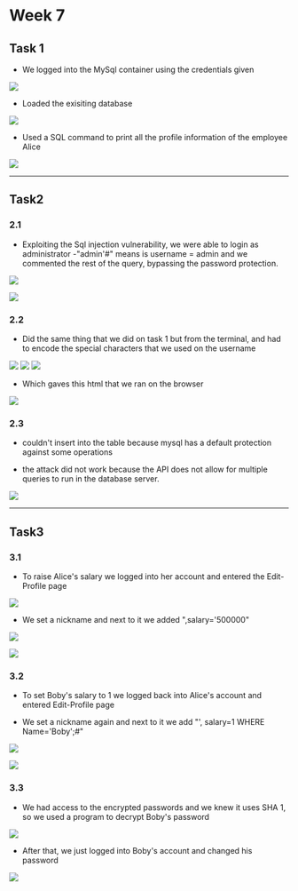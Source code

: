 # **Week 7** 

## **Task 1**

- We logged into the MySql container using the credentials given

![](docs/task1.png)

- Loaded the exisiting database

![](docs/task1_1.png)

- Used a SQL command to print all the profile information of the employee Alice

![](docs/task1_3.png)

---

## **Task2**

### **2.1**

- Exploiting the Sql injection vulnerability, we were able to login as administrator
-"admin'#" means is username = admin and we commented the rest of the query, bypassing the password protection.

![](docs/task2.1.png)

![](docs/task2.1_2.png)

### **2.2**

- Did the same thing that we did on task 1 but from the terminal, and had to encode the special characters that we used on the username

![](docs/urlecoding.png)
![](docs/task2.2.png)
![](docs/task2.2_2)

- Which gaves this html that we ran on the browser

![](docs/task2.3_3.png)


### **2.3**

- couldn't insert into the table because mysql has a default protection against some operations

- the attack did not work because the API does not allow for multiple queries to run in the database server.

![](docs/task2.3.png)

---

## **Task3**

### **3.1**

- To raise Alice's salary we logged into her account and entered the Edit-Profile page

![](docs/task3.1.png)

- We set a nickname and next to it we added ",salary='500000" 

![](docs/task3.1_2.png)

![](docs/task3.1_3.png)


### **3.2**

- To set Boby's salary to 1 we logged back into Alice's account and entered Edit-Profile page

- We set a nickname again and next to it we add "', salary=1 WHERE Name='Boby';#"

![](docs/task3.2.png)

![](docs/task3.2_2.png)


### **3.3**

- We had access to the encrypted passwords and we knew it uses SHA 1, so we used a program to decrypt Boby's password

![](docs/sha1decrypt.png)

- After that, we just logged into Boby's account and changed his password

![](docs/task3.3.png)

	

